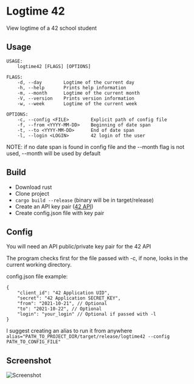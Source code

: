 # Logtime 42

View logtime of a 42 school student

## Usage
```
USAGE:
    logtime42 [FLAGS] [OPTIONS]

FLAGS:
    -d, --day        Logtime of the current day
    -h, --help       Prints help information
    -m, --month      Logtime of the current month
    -V, --version    Prints version information
    -w, --week       Logtime of the current week

OPTIONS:
    -c, --config <FILE>        Explicit path of config file
    -f, --from <YYYY-MM-DD>    Beginning of date span
    -t, --to <YYYY-MM-DD>      End of date span
    -l, --login <LOGIN>        42 login of the user
```

NOTE: if no date span is found in config file and the --month flag is not used, --month will be used by default

## Build

- Download rust
- Clone project
- ```cargo build --release``` (binary will be in target/release)
- Create an API key pair ([42 API](https://profile.intra.42.fr/oauth/applications/new))
- Create config.json file with key pair

## Config

You will need an API public/private key pair for the 42 API

The program checks first for the file passed with -c, if none, looks in the current working directory.

config.json file example: <br/>
```
{
    "client_id": "42 Application UID",
    "secret": "42 Application SECRET_KEY",
    "from": "2021-10-21", // Optional
    "to": "2021-10-22", // Optional
    "login": "your_login" // Optional if passed with -l
}
```

I suggest creating an alias to run it from anywhere <br/>
```alias="PATH_TO_PROJECT_DIR/target/release/logtime42 --config PATH_TO_CONFIG_FILE"```

## Screenshot

![Screenshot](screenshot.png)
